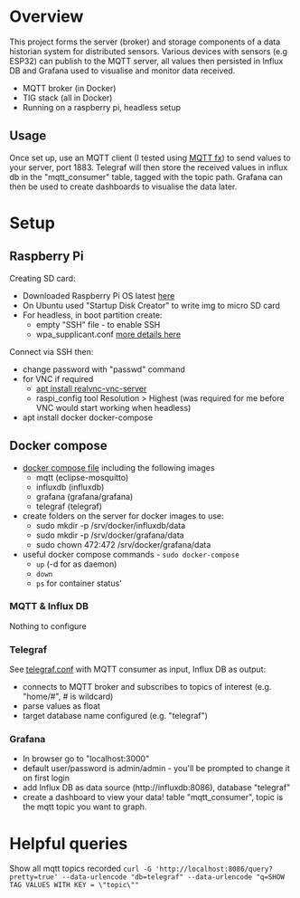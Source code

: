 # Overview
This project forms the server (broker) and storage components of a data historian system for distributed sensors.
Various devices with sensors (e.g ESP32) can publish to the MQTT server, all values then persisted in Influx DB and Grafana used to visualise and monitor data received.

 - MQTT broker (in Docker)
 - TIG stack (all in Docker)
 - Running on a raspberry pi, headless setup

## Usage
Once set up, use an MQTT client (I tested using [MQTT fx](https://mqttfx.jensd.de/)) to send values to your server, port 1883.
Telegraf will then store the received values in influx db in the "mqtt_consumer" table, tagged with the topic path.
Grafana can then be used to create dashboards to visualise the data later.

# Setup
## Raspberry Pi

Creating SD card:
- Downloaded Raspberry Pi OS latest [here](https://www.raspberrypi.org/downloads/raspberry-pi-os/)
- On Ubuntu used "Startup Disk Creator" to write img to micro SD card
- For headless, in boot partition create:
    - empty "SSH" file - to enable SSH
    - wpa_supplicant.conf [more details here](https://www.raspberrypi.org/documentation/configuration/wireless/headless.md)

Connect via SSH then:
- change password with "passwd" command
- for VNC if required
    - [apt install realvnc-vnc-server](https://www.raspberrypi.org/documentation/remote-access/vnc/)
    - raspi_config tool Resolution > Highest (was required for me before VNC would start working when headless)
- apt install docker docker-compose


## Docker compose

- [docker compose file](docker-compose.yml) including the following images
    - mqtt (eclipse-mosquitto)
    - influxdb (influxdb)
    - grafana (grafana/grafana)
    - telegraf (telegraf)
- create folders on the server for docker images to use:
    - sudo mkdir -p /srv/docker/influxdb/data
    - sudo mkdir -p /srv/docker/grafana/data
    - sudo chown 472:472 /srv/docker/grafana/data
- useful docker compose commands - `sudo docker-compose`
    - `up` (-d for as daemon)
    - `down`
    - `ps` for container status'

### MQTT & Influx DB
Nothing to configure

### Telegraf
See [telegraf.conf](telegraf.conf) with MQTT consumer as input, Influx DB as output:
- connects to MQTT broker and subscribes to topics of interest (e.g. "home/#", # is wildcard)
- parse values as float
- target database name configured (e.g. "telegraf")

### Grafana
- In browser go to "localhost:3000"
- default user/password is admin/admin - you'll be prompted to change it on first login
- add Influx DB as data source (http://influxdb:8086), database "telegraf"
- create a dashboard to view your data! table "mqtt_consumer", topic is the mqtt topic you want to graph.

# Helpful queries
Show all mqtt topics recorded
`curl -G 'http://localhost:8086/query?pretty=true' --data-urlencode "db=telegraf" --data-urlencode "q=SHOW TAG VALUES WITH KEY = \"topic\""`


